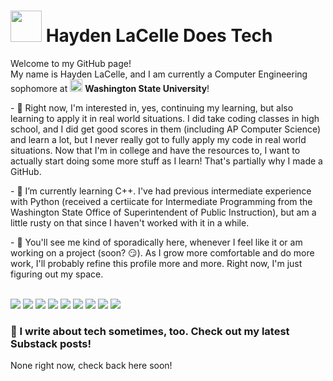<!--- Header --->
<h1><img src="https://substackcdn.com/image/fetch/w_96,c_limit,f_auto,q_auto:good,fl_progressive:steep/https%3A%2F%2Fsubstack-post-media.s3.amazonaws.com%2Fpublic%2Fimages%2F51553e4b-f9cf-4c4a-8e42-97d33d89245f_500x500.png" width="50"/> Hayden LaCelle Does Tech</h1>
<p>Welcome to my GitHub page!</br> My name is Hayden LaCelle, and I am currently a Computer Engineering sophomore at <img src="https://upload.wikimedia.org/wikipedia/en/thumb/0/07/Washington_State_Cougars_logo.svg/1200px-Washington_State_Cougars_logo.svg.png" width="20"/> <b>Washington State University</b>!</p>
<!--- Mini biography --->
<p>- 👀 Right now, I'm interested in, yes, continuing my learning, but also learning to apply it in real world situations. I did take coding classes in high school, and I did get good scores in them (including AP Computer Science) and learn a lot, but I never really got to fully apply my code in real world situations. Now that I'm in college and have the resources to, I want to actually start doing some more stuff as I learn! That's partially why I made a GitHub.</p>
<p>- 🌱 I’m currently learning C++. I've had previous intermediate experience with Python (received a certiicate for Intermediate Programming from the Washington State Office of Superintendent of Public Instruction), but am a little rusty on that since I haven't worked with it in a while.</p>
<p>- 💞️ You'll see me kind of sporadically here, whenever I feel like it or am working on a project (soon? 😏). As I grow more comfortable and do more work, I'll probably refine this profile more and more. Right now, I'm just figuring out my space.</p>
<br>
<!--- Social Media Buttons --->
<a href="https://haydendoestech.com"><img src="https://img.shields.io/badge/website-000000?style=for-the-badge&logo=About.me&logoColor=white" /></a>
<a href="https://instagram.com/HaydenDoesTech"><img src="https://img.shields.io/badge/Instagram-E4405F?style=for-the-badge&logo=instagram&logoColor=white" /></a>
<a href="https://facebook.com/HaydenDoesTech"><img src="https://img.shields.io/badge/Facebook-1877F2?style=for-the-badge&logo=facebook&logoColor=white" /></a>
<a href="https://x.com/HaydenDoesTech"><img src="https://img.shields.io/badge/X-000000?style=for-the-badge&logo=x&logoColor=white" /></a>
<a href="https://www.threads.net/@haydendoestech"><img src="https://img.shields.io/badge/Threads-000000?style=for-the-badge&logo=Threads&logoColor=white" /></a>
<a href="https://www.tiktok.com/@haydendoestech"><img src="https://img.shields.io/badge/TikTok-000000?style=for-the-badge&logo=tiktok&logoColor=white" /></a>
<a href="https://www.youtube.com/@HaydenDoesTech"><img src="https://img.shields.io/badge/YouTube-FF0000?style=for-the-badge&logo=youtube&logoColor=white" /></a>
<a href="https://linkedin.com/in/haydenlacelle"><img src="https://img.shields.io/badge/LinkedIn-0077B5?style=for-the-badge&logo=linkedin&logoColor=white" /></a>
<a href="mailto:digicomm@haydendoestech.com"><img src="https://img.shields.io/badge/Microsoft_Outlook-0078D4?style=for-the-badge&logo=microsoft-outlook&logoColor=white" /></a>

<!--- Substack Posts --->
<h3>📌 I write about tech sometimes, too. Check out my latest Substack posts!</h3>
<p>None right now, check back here soon!</p>



<!--- README.md inspiration!
Inspiration from https://github.com/thmsgbrt/thmsgbrt for the cool header and in-text icon layout.
Inspiration from the default GitHub README.md thing for the mini biography.
Inspiration from https://github.com/abhisheknaiidu/abhisheknaiidu for the overall layout.
Used images from https://github.com/alexandresanlim/Badges4-README.md-Profile for the social media and website links. --->



















<!---
⠀⠀⠀⠀⠀⠀⠀⢀⣀⡀⠀⠀⠀⠀⠀⠀⠀⠀⠀⠀⠀⠀⣀⣤⣤⣀⠀⠀⠀⠀⠀⠀⠀⠀⠀⠀⠀⠀⠀⠀
⠀⠀⠀⠀⠀⡀⣰⡿⠛⠛⠿⢶⣦⣀⠀⢀⣀⣀⣀⣀⣠⡾⠋⠀⠀⠹⣷⣄⣤⣶⡶⠿⠿⣷⡄⠀⠀⠀⠀⠀
⠀⠀⠀⠀⠀⢰⣿⠁⠀⠀⠀⠀⠈⠙⠛⠛⠋⠉⠉⢹⡟⠁⠀⠀⣀⣀⠘⣿⠉⠀⠀⠀⠀⠘⣿⠀⠀⠀⠀⠀
⠀⠀⠀⠀⠀⢸⣿⠀⠀⠀⠀⠀⠀⠀⠀⠀⠀⠀⠀⣿⠁⠀⠀⣾⡋⣽⠿⠛⠿⢶⣤⣤⣤⣤⣿⠀⠀⠀⠀⠀
⠀⠀⠀⠀⠀⢸⣿⡴⠀⠀⠀⠀⠀⠀⠀⠀⠀⠀⠀⢻⣄⡀⠀⢈⣻⡏⠀⠀⠀⠀⣿⣀⠀⠈⠙⣷⠀⠀⠀⠀
⠀⠀⠀⠀⠀⣰⡿⠁⠀⠀⠀⠀⠀⠀⠀⠀⠀⠀⠀⠀⠙⠛⠛⠛⠙⢷⣄⣀⣀⣼⣏⣿⠀⠀⢀⣿⠀⠀⠀⠀
⠀⠀⠀⠀⢸⡟⠀⠀⠀⠀⠀⠀⠀⠀⠀⠀⠀⠀⠀⠀⠀⠀⠀⠀⠀⠀⠉⠙⣿⡉⠉⠁⢀⣠⣿⡇⠀⠀⠀⠀
⠀⠀⠀⠀⣿⠃⠀⠀⠀⠀⠀⠀⠀⠀⠀⠀⠀⠀⠀⠀⠀⠀⠀⠀⠀⠀⠀⠀⠈⠛⠗⠾⠟⠋⢹⣷⠀⠀⠀⠀
⢀⣤⣤⣤⣿⣤⣄⠀⠀⠀⠴⠚⠲⠄⠀⠀⠀⠀⠀⠀⠀⠀⠀⠀⠀⠀⣠⣶⡆⠀⠀⠀⠀⢀⣈⣿⣀⣀⡀⠀
⠀⠀⠀⠈⣿⣠⣾⠟⠛⢷⡄⠀⠀⠀⠀⠀⠀⠀⡤⠶⢦⡀⠀⠀⠀⠀⠹⠯⠃⠀⠀⠀⠈⠉⢩⡿⠉⠉⠉⠁
⠀⠀⣤⡶⠿⣿⣇⠀⠀⠸⣷⠀⠀⠀⠀⠀⠀⠀⠓⠶⠞⠃⠀⠀⠀⠀⠀⠀⠀⠀⠀⠀⠀⢤⣼⣯⣀⣀⠀⠀
⠀⢰⣯⠀⠀⠈⠻⠀⠀⠀⣿⣶⣤⣄⠀⠀⠀⠀⠀⠀⠀⠀⠀⠀⠀⠀⠀⠀⠀⠀⠀⠀⠀⣰⡿⠁⠉⠉⠁⠀
⠀⠀⠙⣷⣄⠀⠀⠀⠀⠀⢀⣀⣀⠙⢿⣆⠀⠀⠀⠀⠀⠀⠀⠀⠀⠀⠀⠀⠀⠀⠀⢈⣿⡿⢷⣄⡀⠀⠀⠀
⠀⠀⠀⠈⠙⣷⠀⠀⠀⣴⠟⠉⠉⠀⠀⣿⣀⣀⠀⠀⠀⠀⠀⠀⠀⠀⢀⣀⣠⣤⣾⠟⠉⠀⠀⠈⠉⠀⠀⠀
⠀⠀⠀⠀⠰⣿⠀⠀⠀⠙⢧⣤⡶⠟⢀⣿⠛⢟⡟⡯⠽⢶⡶⠾⢿⣻⣏⣹⡏⣁⡿⠀⠀⠀⠀⠀⠀⠀⠀⠀
⠀⠀⠀⠀⠀⠹⣷⣄⠀⠀⠀⠀⠀⣠⣾⠏⠀⠀⠙⠛⠛⠋⠀⠀⢀⣽⠟⠛⠖⠛⠀⠀⠀⠀⠀⠀⠀⠀⠀⠀
⠀⠀⠀⠀⠀⠀⠀⠙⠻⠷⠶⠿⠟⠋⠹⣷⣤⣀⡀⠄⣡⣀⣠⣴⡿⠁⠀⠀⠀⠀⠀⠀⠀⠀⠀⠀⠀⠀⠀⠀
⠀⠀⠀⠀⠀⠀⠀⠀⠀⠀⠀⠀⠀⠀⠀⠈⠳⣍⣉⣻⣏⣉⣡⠞⠁⠀⠀⠀⠀⠀⠀⠀⠀⠀⠀⠀⠀⠀⠀⠀
⠀⠀⠀⠀⠀⠀⠀⠀⠀⠀⠀⠀⠀⠀⠀⠀⠀⠀⠀⠀⠈⠁⠀⠀⠀⠀⠀⠀⠀⠀⠀⠀⠀⠀⠀⠀⠀⠀⠀⠀
--->
